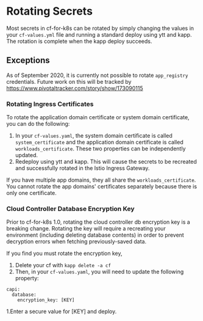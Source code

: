 # Rotating Secrets
Most secrets in cf-for-k8s can be rotated by simply changing the values in your `cf-values.yml` file and running a standard deploy using ytt and kapp. The rotation is complete when the kapp deploy succeeds.

## Exceptions
As of September 2020, it is currently not possible to rotate `app_registry` credentials. Future work on this will be tracked by https://www.pivotaltracker.com/story/show/173090115

### Rotating Ingress Certificates
To rotate the application domain certificate or system domain certificate, you
can do the following:

1. In your `cf-values.yaml`, the system domain certificate is called
`system_certificate` and the application domain certificate is called
`workloads_certificate`. These two properties can be independently updated.
2. Redeploy using ytt and kapp. This will cause the secrets to be recreated and
successfully rotated in the Istio Ingress Gateway.

If you have multiple app domains, they all share the `workloads_certificate`.
You cannot rotate the app domains' certificates separately because there is only
one certificate.


### Cloud Controller Database Encryption Key

Prior to cf-for-k8s 1.0, rotating the cloud controller db encryption key is a breaking change. Rotating the key will 
require a recreating your environment (including deleting database contents) in order to prevent decryption errors when fetching
previously-saved data.

If you find you must rotate the encryption key, 

1. Delete your cf with `kapp delete -a cf`
1. Then, in your `cf-values.yaml`, you will need to update the following property:
```
capi:
  database:
    encryption_key: [KEY]
```
1.Enter a secure value for [KEY] and deploy. 
